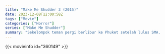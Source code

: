 ```yaml
---
title: "Make Me Shudder 3 (2015)"
date: 2023-12-08T12:00:58Z
tags: ["Movie"]
categories: ["Horror"]
series: ["Make Me Shudder"]
summary: "Sekelompok teman pergi berlibur ke Phuket setelah lulus SMA. Mereka membangun tenda di tepi pantai, namun sayangnya badai besar memaksa mereka pindah ke hotel terdekat. Mereka memutuskan untuk ..."
---
```


<mux-player stream-type="on-demand"
src="https://kp3d-my.sharepoint.com/personal/ryoo_kp3d_onmicrosoft_com/_layouts/15/download.aspx?share=EabaN0t9zJ5OgPLz6765Vv4BMkxC5rHzGIuPdWkmocDQlw" prefer-playback="mse" controls>

</mux-player>


{{< movieinfo id="360149" >}}

<script src="https://cdn.jsdelivr.net/npm/@mux/mux-player"></script>

 <script type="application/ld+json ">
{
"@context": "https://schema.org/",
"@type": "VideoObject",
"name": "Make Me Shudder 3 (2015)",
"contentUrl": "https://stream.mux.com/004AhjJKF95II93CaRaeuPsC3NQjhGvWbJP2sJb65H00k.m3u8",
"thumbnailUrl": "https://www.themoviedb.org/t/p/original/68WueI6hVe0ysIGPX78DhkzOanl.jpg?width=314&fit_mode=preserve&time=25",
"uploadDate": "2023-12-08T12:00:58Z",
}

</script>
